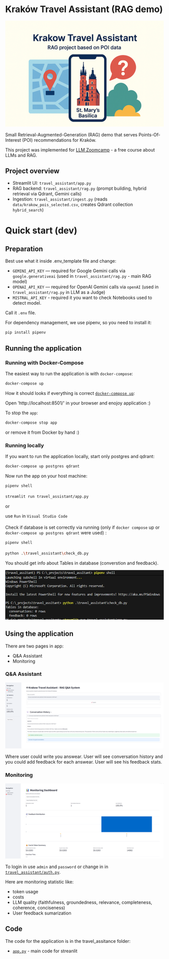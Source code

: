 # Kraków Travel Assistant (RAG demo)

<p align="center">
  <img src="images/logo.png">
</p>

Small Retrieval-Augmented-Generation (RAG) demo that serves Points-Of-Interest (POI) recommendations for Kraków.

This project was implemented for 
[LLM Zoomcamp](https://github.com/DataTalksClub/llm-zoomcamp) -
a free course about LLMs and RAG.

## Project overview

- Streamlit UI: `travel_assistant/app.py`
- RAG backend: `travel_assistant/rag.py` (prompt building, hybrid retrieval via Qdrant, Gemini calls)
- Ingestion: `travel_assistant/ingest.py` (reads `data/krakow_pois_selected.csv`, creates Qdrant collection `hybrid_search`)

# Quick start (dev)

## Preparation

Best use what it inside .env_template file and change:
- `GEMINI_API_KEY` — required for Google Gemini calls via `google.generativeai` (used in `travel_assistant/rag.py` - main RAG model)
- `OPENAI_API_KEY` —  required for OpenAI Gemini calls via `openAI` (used in `travel_assistant/rag.py` in LLM as a Judge)
- `MISTRAL_API_KEY` - required it you want to check Notebooks used to detect model.

Call it `.env` file.
 
For dependency management, we use pipenv, so you need to install it:

```bash
pip install pipenv
```


## Running the application

### Running with Docker-Compose

The easiest way to run the application is with `docker-compose`:

```bash
docker-compose up
```

How it should looks if everything is correct [`docker-compose up`](images/docker_compose_up.png):

Open 'http://localhost:8501/' in your browser and enojoy application :) 

To stop the `app`:

```bash
docker-compose stop app
```

or remove it from Docker by hand :) 

### Running locally

If you want to run the application locally,
start only postgres and qdrant:

```bash
docker-compose up postgres qdrant
```

Now run the app on your host machine:

```bash
pipenv shell

streamlit run travel_assistant/app.py
```
or 

use `Run` in `Visual Studio Code`

####
Check if database is set correctly via running (only if `docker compose` up or `docker-compose up postgres qdrant` were used) :
```bash
pipenv shell

python .\travel_assistant\check_db.py
```

You should get info about Tables in database (converstion and feedback).

<p align="center">
  <img src="images/db.png">
</p>

## Using the application

There are two pages in app:

* Q&A Assistant
* Monitoring

### Q&A Assistant
<p align="center">
  <img src="images/home_page.png">
</p>

Where user could write you answear. User will see conversation history and you could add feedback for each answear. User will see his feedback stats.

### Monitoring
<p align="center">
  <img src="images/monitoring.png">
</p>

To login in use `admin` and `password` or change in in  [`travel_assistant/auth.py`](travel_assistant/auth.py).

Here are monitoring statistic like:
* token usage
* costs
* LLM quality (faithfulness, groundedness, relevance, completeness, coherence, conciseness)
* User feedback sumarization

## Code 
The code for the application is in the travel_assitance folder:
* [`app.py`](travel_assistant/app.py) - main code for streanlit

